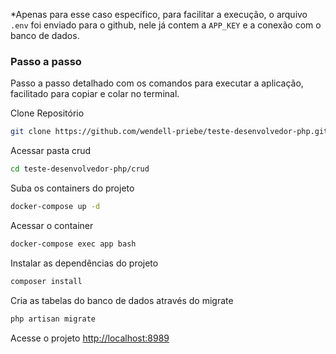 
*Apenas para esse caso específico, para facilitar a execução, o arquivo ```.env``` foi enviado para o github, nele já contem a ```APP_KEY``` e a conexão com o banco de dados.

### Passo a passo
Passo a passo detalhado com os comandos para executar a aplicação, facilitado para copiar e colar no terminal.

Clone Repositório
```sh
git clone https://github.com/wendell-priebe/teste-desenvolvedor-php.git
```

Acessar pasta crud
```sh
cd teste-desenvolvedor-php/crud
```

Suba os containers do projeto
```sh
docker-compose up -d
```

Acessar o container
```sh
docker-compose exec app bash
```

Instalar as dependências do projeto
```sh
composer install
```

Cria as tabelas do banco de dados através do migrate
```sh
php artisan migrate
```

Acesse o projeto
[http://localhost:8989](http://localhost:8989)
